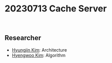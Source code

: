 # 20230713 Cache Server

<br/>

## Researcher
- [Hyungjin Kim](https://github.com/KHJcode): Architecture
- [Hyengwoo Kim](https://github.com/khwkim1111): Algorithm
